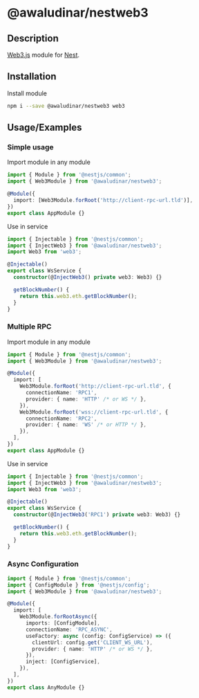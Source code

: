 # @awaludinar/nestweb3

## Description

[Web3.js](https://web3js.org) module for [Nest](https://github.com/nestjs/nest).

## Installation

Install module

```bash
npm i --save @awaludinar/nestweb3 web3
```

## Usage/Examples

### Simple usage

Import module in any module

```typescript
import { Module } from '@nestjs/common';
import { Web3Module } from '@awaludinar/nestweb3';

@Module({
  import: [Web3Module.forRoot('http://client-rpc-url.tld')],
})
export class AppModule {}
```

Use in service

```typescript
import { Injectable } from '@nestjs/common';
import { InjectWeb3 } from '@awaludinar/nestweb3';
import Web3 from 'web3';

@Injectable()
export class WsService {
  constructor(@InjectWeb3() private web3: Web3) {}

  getBlockNumber() {
    return this.web3.eth.getBlockNumber();
  }
}
```

### Multiple RPC

Import module in any module

```typescript
import { Module } from '@nestjs/common';
import { Web3Module } from '@awaludinar/nestweb3';

@Module({
  import: [
    Web3Module.forRoot('http://client-rpc-url.tld', {
      connectionName: 'RPC1',
      provider: { name: 'HTTP' /* or WS */ },
    }),
    Web3Module.forRoot('wss://client-rpc-url.tld', {
      connectionName: 'RPC2',
      provider: { name: 'WS' /* or HTTP */ },
    }),
  ],
})
export class AppModule {}
```

Use in service

```typescript
import { Injectable } from '@nestjs/common';
import { InjectWeb3 } from '@awaludinar/nestweb3';
import Web3 from 'web3';

@Injectable()
export class WsService {
  constructor(@InjectWeb3('RPC1') private web3: Web3) {}

  getBlockNumber() {
    return this.web3.eth.getBlockNumber();
  }
}
```

### Async Configuration

```typescript
import { Module } from '@nestjs/common';
import { ConfigModule } from '@nestjs/config';
import { Web3Module } from '@awaludinar/nestweb3';

@Module({
  import: [
    Web3Module.forRootAsync({
      imports: [ConfigModule],
      connectionName: 'RPC_ASYNC',
      useFactory: async (config: ConfigService) => ({
        clientUrl: config.get('CLIENT_WS_URL'),
        provider: { name: 'HTTP' /* or WS */ },
      }),
      inject: [ConfigService],
    }),
  ],
})
export class AnyModule {}
```
